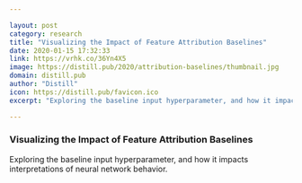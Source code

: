 ```yaml
---

layout: post
category: research
title: "Visualizing the Impact of Feature Attribution Baselines"
date: 2020-01-15 17:32:33
link: https://vrhk.co/36Yn4X5
image: https://distill.pub/2020/attribution-baselines/thumbnail.jpg
domain: distill.pub
author: "Distill"
icon: https://distill.pub/favicon.ico
excerpt: "Exploring the baseline input hyperparameter, and how it impacts interpretations of neural network behavior."

---
```


### Visualizing the Impact of Feature Attribution Baselines

Exploring the baseline input hyperparameter, and how it impacts interpretations of neural network behavior.
